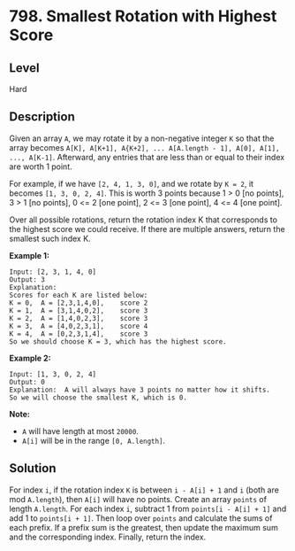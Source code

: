 # 798. Smallest Rotation with Highest Score
## Level
Hard

## Description
Given an array `A`, we may rotate it by a non-negative integer `K` so that the array becomes `A[K], A[K+1], A{K+2], ... A[A.length - 1], A[0], A[1], ..., A[K-1]`. Afterward, any entries that are less than or equal to their index are worth 1 point. 

For example, if we have `[2, 4, 1, 3, 0]`, and we rotate by `K = 2`, it becomes `[1, 3, 0, 2, 4]`. This is worth 3 points because 1 > 0 [no points], 3 > 1 [no points], 0 <= 2 [one point], 2 <= 3 [one point], 4 <= 4 [one point].

Over all possible rotations, return the rotation index K that corresponds to the highest score we could receive. If there are multiple answers, return the smallest such index K.

**Example 1:**
```
Input: [2, 3, 1, 4, 0]
Output: 3
Explanation:  
Scores for each K are listed below: 
K = 0,  A = [2,3,1,4,0],    score 2
K = 1,  A = [3,1,4,0,2],    score 3
K = 2,  A = [1,4,0,2,3],    score 3
K = 3,  A = [4,0,2,3,1],    score 4
K = 4,  A = [0,2,3,1,4],    score 3
So we should choose K = 3, which has the highest score.
```

**Example 2:**
```
Input: [1, 3, 0, 2, 4]
Output: 0
Explanation:  A will always have 3 points no matter how it shifts.
So we will choose the smallest K, which is 0.
```

**Note:**

* `A` will have length at most `20000`.
* `A[i]` will be in the range `[0, A.length]`.

## Solution
For index `i`, if the rotation index `K` is between `i - A[i] + 1` and `i` (both are mod `A.length`), then `A[i]` will have no points. Create an array `points` of length `A.length`. For each index `i`, subtract 1 from `points[i - A[i] + 1]` and add 1 to `points[i + 1]`. Then loop over `points` and calculate the sums of each prefix. If a prefix sum is the greatest, then update the maximum sum and the corresponding index. Finally, return the index.
